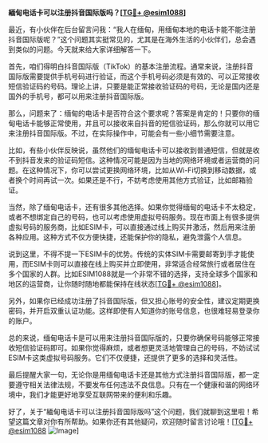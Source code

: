 **緬甸电话卡可以注册抖音国际版吗？[[TG💪+ @esim1088](https://t.me/s/esim1088)]**

最近，有小伙伴在后台留言问我：“我人在缅甸，用缅甸本地的电话卡能不能注册抖音国际版呢？”这个问题其实挺常见的，尤其是在海外生活的小伙伴们，总会遇到类似的问题。今天就来给大家详细解答一下。

首先，咱们得明白抖音国际版（TikTok）的基本注册流程。通常来说，注册抖音国际版需要提供手机号码进行验证，而这个手机号码必须是有效的、可以正常接收短信验证码的号码。理论上讲，只要是能正常接收验证码的号码，无论是国内还是国外的手机号，都可以用来注册抖音国际版。

那么，问题来了：缅甸的电话卡是否符合这个要求呢？答案是肯定的！只要你的缅甸电话卡能够正常使用，并且可以接收来自抖音的短信验证码，那么你就可以用它来注册抖音国际版。不过，在实际操作中，可能会有一些小细节需要注意。

比如，有些小伙伴反映说，虽然他们的缅甸电话卡可以接收到普通短信，但就是收不到抖音发来的验证码短信。这种情况可能是因为当地的网络环境或者运营商的问题。在这种情况下，你可以尝试更换网络环境，比如从Wi-Fi切换到移动数据，或者换个时间再试一次。如果还是不行，不妨考虑使用其他方式验证，比如邮箱验证。

当然，除了缅甸电话卡，还有很多其他选择。如果你觉得缅甸的电话卡不太稳定，或者不想绑定自己的号码，也可以考虑使用虚拟号码服务。现在市面上有很多提供虚拟号码的服务商，比如ESIM卡，可以直接通过线上购买并激活，然后用来注册各种应用。这种方式不仅方便快捷，还能保护你的隐私，避免泄露个人信息。

说到这里，不得不提一下ESIM卡的优势。传统的实体SIM卡需要邮寄到手才能使用，而ESIM卡则可以直接在线上购买并立即使用，非常适合经常旅行或者居住在多个国家的人群。比如ESIM1088就是一个非常不错的选择，支持全球多个国家和地区的运营商，让你随时随地都能保持在线状态[[TG💪+ @esim1088](https://t.me/s/esim1088)]。

另外，如果你已经成功注册了抖音国际版，但又担心账号的安全性，建议定期更换密码，并开启双重认证功能。这样即使有人知道你的账号信息，也很难轻易登录你的账户。

总的来说，缅甸电话卡是可以用来注册抖音国际版的，只要你确保号码能够正常接收短信验证码即可。如果你觉得麻烦，或者想更灵活地管理自己的号码，不妨试试ESIM卡这类虚拟号码服务。它们不仅便捷，还提供了更多的选择和灵活性。

最后提醒大家一句，无论你是用缅甸电话卡还是其他方式注册抖音国际版，都一定要遵守相关法律法规，不要发布任何违法不良信息。只有在一个健康和谐的网络环境中，我们才能更好地享受互联网带来的便利和乐趣。

好了，关于“緬甸电话卡可以注册抖音国际版吗”这个问题，我们就聊到这里啦！希望这篇文章对你有所帮助。如果你还有其他疑问，欢迎随时留言讨论哦！[[TG💪+ @esim1088](https://t.me/s/esim1088) ![Image](https://i.postimg.cc/4NQfJmqS/Snipaste-2025-05-13-00-14-12.png)]